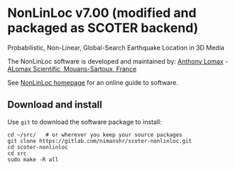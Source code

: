 # NonLinLoc v7.00 (modified and packaged as SCOTER backend)

Probabilistic, Non-Linear, Global-Search Earthquake Location in 3D Media

The NonLinLoc software is developed and maintained by:
[Anthony Lomax](http://alomax.free.fr/) - [ALomax Scientific, Mouans-Sartoux, France](http://alomax.free.fr/alss/)

See [NonLinLoc homepage](http://alomax.free.fr/nlloc/) for an online guide to software.


## Download and install

Use `git` to download the software package to install:

```
cd ~/src/   # or wherever you keep your source packages
git clone https://gitlab.com/nimanshr/scoter-nonlinloc.git
cd scoter-nonlinloc
cd src
sudo make -R all
```
